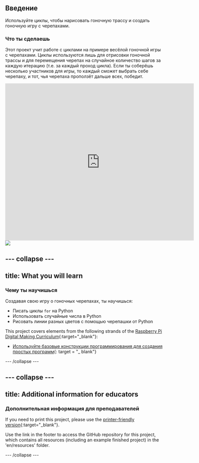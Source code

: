 ## Введение

Используйте циклы, чтобы нарисовать гоночную трассу и создать гоночную игру с черепахами.

### Что ты сделаешь

Этот проект учит работе с циклами на примере весёлой гоночной игры с черепахами. Циклы используются лишь для отрисовки гоночной трассы и для перемещения черепах на случайное количество шагов за каждую итерацию (т.е. за каждый проход цикла). Если ты соберёшь несколько участников для игры, то каждый сможет выбрать себе черепаху, и тот, чья черепаха проползёт дальше всех, победит.

<div class="trinket">
  <iframe src="https://trinket.io/embed/python/9339862606?outputOnly=true&start=result" width="600" height="500" frameborder="0" marginwidth="0" marginheight="0" allowfullscreen>
  </iframe>
  <img src="images/race-finished.png">
</div>

## \--- collapse \---

## title: What you will learn

### Чему ты научишься

Создавая свою игру о гоночных черепахах, ты научишься:

+ Писать циклы `for` на Python
+ Использовать случайные числа в Python
+ Рисовать линии разных цветов с помощью черепашки от Python

This project covers elements from the following strands of the [Raspberry Pi Digital Making Curriculum](https://rpf.io/curriculum){:target="_blank"}:

+ [Используйте базовые конструкции программирования для создания простых программ](https://www.raspberrypi.org/curriculum/programming/creator/){: target = "_ blank"}

\--- /collapse \---

## \--- collapse \---

## title: Additional information for educators

### Дополнительная информация для преподавателей

If you need to print this project, please use the [printer-friendly version](https://projects.raspberrypi.org/en/projects/turtle-race/print){:target="_blank"}.

Use the link in the footer to access the GitHub repository for this project, which contains all resources (including an example finished project) in the 'en/resources' folder.

\--- /collapse \---